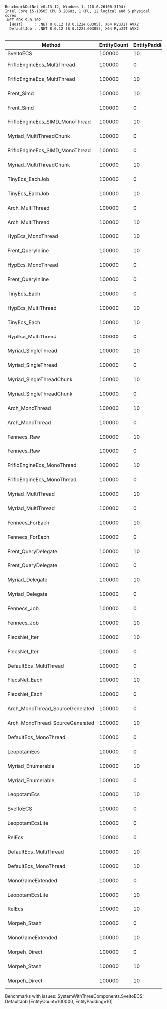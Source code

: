 ```

BenchmarkDotNet v0.13.12, Windows 11 (10.0.26100.3194)
Intel Core i5-10505 CPU 3.20GHz, 1 CPU, 12 logical and 6 physical cores
.NET SDK 9.0.102
  [Host]     : .NET 8.0.12 (8.0.1224.60305), X64 RyuJIT AVX2
  DefaultJob : .NET 8.0.12 (8.0.1224.60305), X64 RyuJIT AVX2


```
| Method                          | EntityCount | EntityPadding | Mean         | Error      | StdDev     | Gen0   | Gen1   | Allocated |
|-------------------------------- |------------ |-------------- |-------------:|-----------:|-----------:|-------:|-------:|----------:|
| SveltoECS                       | 100000      | 10            |           NA |         NA |         NA |     NA |     NA |        NA |
| FrifloEngineEcs_MultiThread     | 100000      | 0             |     15.47 μs |   0.294 μs |   0.288 μs |      - |      - |         - |
| FrifloEngineEcs_MultiThread     | 100000      | 10            |     15.97 μs |   0.163 μs |   0.153 μs |      - |      - |         - |
| Frent_Simd                      | 100000      | 10            |     17.93 μs |   0.215 μs |   0.180 μs |      - |      - |         - |
| Frent_Simd                      | 100000      | 0             |     19.48 μs |   0.093 μs |   0.083 μs |      - |      - |         - |
| FrifloEngineEcs_SIMD_MonoThread | 100000      | 10            |     19.80 μs |   0.267 μs |   0.250 μs |      - |      - |         - |
| Myriad_MultiThreadChunk         | 100000      | 0             |     20.14 μs |   0.152 μs |   0.143 μs | 1.4648 | 0.0305 |    9216 B |
| FrifloEngineEcs_SIMD_MonoThread | 100000      | 0             |     20.36 μs |   0.093 μs |   0.082 μs |      - |      - |         - |
| Myriad_MultiThreadChunk         | 100000      | 10            |     21.02 μs |   0.163 μs |   0.152 μs | 1.4648 | 0.0305 |    9216 B |
| TinyEcs_EachJob                 | 100000      | 0             |     30.24 μs |   0.770 μs |   2.122 μs | 0.2441 |      - |    1560 B |
| TinyEcs_EachJob                 | 100000      | 10            |     33.89 μs |   0.648 μs |   0.796 μs | 0.2441 |      - |    1560 B |
| Arch_MultiThread                | 100000      | 0             |     35.89 μs |   0.507 μs |   0.475 μs |      - |      - |         - |
| Arch_MultiThread                | 100000      | 10            |     36.16 μs |   0.700 μs |   0.687 μs |      - |      - |         - |
| HypEcs_MonoThread               | 100000      | 10            |     50.34 μs |   0.310 μs |   0.290 μs |      - |      - |     152 B |
| Frent_QueryInline               | 100000      | 10            |     50.50 μs |   0.290 μs |   0.272 μs |      - |      - |         - |
| HypEcs_MonoThread               | 100000      | 0             |     53.08 μs |   0.444 μs |   0.415 μs |      - |      - |     152 B |
| Frent_QueryInline               | 100000      | 0             |     53.71 μs |   0.364 μs |   0.341 μs |      - |      - |         - |
| TinyEcs_Each                    | 100000      | 0             |     54.13 μs |   0.152 μs |   0.134 μs |      - |      - |         - |
| HypEcs_MultiThread              | 100000      | 10            |     54.42 μs |   0.382 μs |   0.358 μs | 0.3052 |      - |    1912 B |
| TinyEcs_Each                    | 100000      | 10            |     55.40 μs |   0.177 μs |   0.166 μs |      - |      - |         - |
| HypEcs_MultiThread              | 100000      | 0             |     56.12 μs |   0.300 μs |   0.281 μs | 0.3052 |      - |    1912 B |
| Myriad_SingleThread             | 100000      | 10            |     61.91 μs |   0.149 μs |   0.116 μs |      - |      - |         - |
| Myriad_SingleThread             | 100000      | 0             |     62.23 μs |   0.325 μs |   0.304 μs |      - |      - |         - |
| Myriad_SingleThreadChunk        | 100000      | 10            |     62.78 μs |   0.215 μs |   0.201 μs |      - |      - |         - |
| Myriad_SingleThreadChunk        | 100000      | 0             |     63.69 μs |   0.391 μs |   0.366 μs |      - |      - |         - |
| Arch_MonoThread                 | 100000      | 10            |     69.89 μs |   0.526 μs |   0.467 μs |      - |      - |         - |
| Arch_MonoThread                 | 100000      | 0             |     71.83 μs |   0.621 μs |   0.581 μs |      - |      - |         - |
| Fennecs_Raw                     | 100000      | 10            |     72.37 μs |   0.349 μs |   0.310 μs |      - |      - |         - |
| Fennecs_Raw                     | 100000      | 0             |     75.16 μs |   0.317 μs |   0.281 μs |      - |      - |         - |
| FrifloEngineEcs_MonoThread      | 100000      | 10            |     76.00 μs |   0.800 μs |   0.748 μs |      - |      - |         - |
| FrifloEngineEcs_MonoThread      | 100000      | 0             |     76.40 μs |   0.496 μs |   0.464 μs |      - |      - |         - |
| Myriad_MultiThread              | 100000      | 10            |     76.84 μs |   1.074 μs |   0.952 μs | 4.0283 | 0.3662 |   25474 B |
| Myriad_MultiThread              | 100000      | 0             |     77.50 μs |   0.455 μs |   0.426 μs | 4.0283 | 0.3662 |   25560 B |
| Fennecs_ForEach                 | 100000      | 10            |     84.68 μs |   1.117 μs |   0.990 μs |      - |      - |         - |
| Fennecs_ForEach                 | 100000      | 0             |     87.11 μs |   0.519 μs |   0.486 μs |      - |      - |         - |
| Frent_QueryDelegate             | 100000      | 10            |     88.20 μs |   0.281 μs |   0.262 μs |      - |      - |         - |
| Frent_QueryDelegate             | 100000      | 0             |     88.61 μs |   0.500 μs |   0.468 μs |      - |      - |         - |
| Myriad_Delegate                 | 100000      | 10            |     92.93 μs |   0.363 μs |   0.322 μs |      - |      - |         - |
| Myriad_Delegate                 | 100000      | 0             |     93.16 μs |   0.516 μs |   0.483 μs |      - |      - |         - |
| Fennecs_Job                     | 100000      | 0             |    108.20 μs |   0.465 μs |   0.412 μs |      - |      - |         - |
| Fennecs_Job                     | 100000      | 10            |    109.36 μs |   0.464 μs |   0.412 μs |      - |      - |         - |
| FlecsNet_Iter                   | 100000      | 10            |    113.36 μs |   0.590 μs |   0.552 μs |      - |      - |         - |
| FlecsNet_Iter                   | 100000      | 0             |    114.56 μs |   1.394 μs |   1.236 μs |      - |      - |         - |
| DefaultEcs_MultiThread          | 100000      | 0             |    123.82 μs |   2.145 μs |   2.006 μs |      - |      - |         - |
| FlecsNet_Each                   | 100000      | 10            |    163.85 μs |   0.940 μs |   0.879 μs |      - |      - |         - |
| FlecsNet_Each                   | 100000      | 0             |    164.39 μs |   1.441 μs |   1.348 μs |      - |      - |         - |
| Arch_MonoThread_SourceGenerated | 100000      | 0             |    192.44 μs |   0.769 μs |   0.719 μs |      - |      - |         - |
| Arch_MonoThread_SourceGenerated | 100000      | 10            |    192.46 μs |   0.983 μs |   0.920 μs |      - |      - |         - |
| DefaultEcs_MonoThread           | 100000      | 0             |    233.46 μs |   1.122 μs |   1.049 μs |      - |      - |         - |
| LeopotamEcs                     | 100000      | 0             |    259.06 μs |   1.529 μs |   1.430 μs |      - |      - |       1 B |
| Myriad_Enumerable               | 100000      | 10            |    262.93 μs |   0.446 μs |   0.396 μs |      - |      - |       1 B |
| Myriad_Enumerable               | 100000      | 0             |    263.68 μs |   1.491 μs |   1.395 μs |      - |      - |       1 B |
| LeopotamEcs                     | 100000      | 10            |    275.19 μs |   1.208 μs |   1.071 μs |      - |      - |       1 B |
| SveltoECS                       | 100000      | 0             |    310.69 μs |   0.305 μs |   0.254 μs |      - |      - |       1 B |
| LeopotamEcsLite                 | 100000      | 0             |    347.98 μs |   1.948 μs |   1.823 μs |      - |      - |       1 B |
| RelEcs                          | 100000      | 0             |    573.73 μs |  11.407 μs |  12.679 μs |      - |      - |     217 B |
| DefaultEcs_MultiThread          | 100000      | 10            |    768.71 μs |  15.082 μs |  17.955 μs |      - |      - |       1 B |
| DefaultEcs_MonoThread           | 100000      | 10            |    781.55 μs |   9.553 μs |   8.936 μs |      - |      - |       1 B |
| MonoGameExtended                | 100000      | 0             |    799.64 μs |   6.806 μs |   6.366 μs |      - |      - |     161 B |
| LeopotamEcsLite                 | 100000      | 10            |    819.39 μs |  12.271 μs |  10.878 μs |      - |      - |       1 B |
| RelEcs                          | 100000      | 10            |  1,701.47 μs |  31.853 μs |  54.946 μs |      - |      - |     218 B |
| Morpeh_Stash                    | 100000      | 0             |  2,837.66 μs |  22.355 μs |  19.817 μs |      - |      - |       4 B |
| MonoGameExtended                | 100000      | 10            |  3,126.94 μs |  32.413 μs |  30.319 μs |      - |      - |     164 B |
| Morpeh_Direct                   | 100000      | 0             |  4,587.78 μs |  44.380 μs |  39.342 μs |      - |      - |       8 B |
| Morpeh_Stash                    | 100000      | 10            |  9,875.96 μs | 145.627 μs | 129.094 μs |      - |      - |      17 B |
| Morpeh_Direct                   | 100000      | 10            | 11,816.66 μs | 114.349 μs | 106.962 μs |      - |      - |      17 B |

Benchmarks with issues:
  SystemWithThreeComponents.SveltoECS: DefaultJob [EntityCount=100000, EntityPadding=10]

